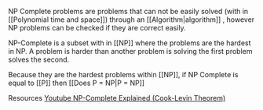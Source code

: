 NP Complete problems are problems that can not be easily solved (with in [[Polynomial time and space]]) through an [[Algorithm|algorithm]] , however NP problems can be checked if they are correct easily.

NP-Complete is a subset with in [[NP]] where the problems are the hardest in NP. A problem is harder than another problem is solving the first problem solves the second.

Because they are the hardest problems within [[NP]], if NP Complete is equal to [[P]] then  [[Does P = NP|P = NP]]

Resources
[Youtube NP-Complete Explained (Cook-Levin Theorem)](https://youtu.be/W9G_1xG77LE)